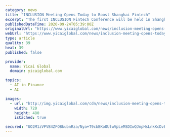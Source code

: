 ```yaml
---
category: news
title: "INCLUSION Meeting Opens Today to Boost Shanghai Fintech"
excerpt: "The first INCLUSION Fintech Conference will be held in Shanghai’s Huangpu Expo Park from today to Sept. 26 to further develop the city into a global fintech center. The meeting will feature a main forum and 40 sub-forums."
publishedDateTime: 2020-09-24T05:39:00Z
originalUrl: "https://www.yicaiglobal.com/news/inclusion-meeting-opens-today-to-boost-shanghai-fintech"
webUrl: "https://www.yicaiglobal.com/news/inclusion-meeting-opens-today-to-boost-shanghai-fintech"
type: article
quality: 39
heat: 39
published: false

provider:
  name: Yicai Global
  domain: yicaiglobal.com

topics:
  - AI in Finance
  - AI

images:
  - url: "http://img.yicaiglobal.com/cdn/news/inclusion-meeting-opens-today-to-boost-shanghai-fintech/8136329285599232.jpg"
    width: 720
    height: 480
    isCached: true

secured: "UO2M1zVPVB4ZFOBkubnRza/Nya+T9cbBKoOUlwVpLeMSDIwQJmpHsLnkKcDvBJQ3WExBZUuVHLjPZI3/fnWl0hLLNC1Po8jO3jT9z68XroXDq65V8KNpj3EBZNC64IkgarDprrIe7C7jQKUpvufRuZAl+VoUaLN7iJSucmyXIyhgW3HQJeJ6jBECOdp9SxnX1oTlvwZVgotsGkh+nSvQqhrBBvbcQK3gyQktTbBde3q+jRbDm/sTbLfR2dET8zgy4ZRpBmp5/FCipSTKGbWhex93DmaSGR2bSNJxKz+ZPil5peZCzLQhl42Mo5SOPG6TgNkHwB5joq8qBB+Gg1dnxTqTbObOHI3mUAOyDy3wVNs=;5XdunR/mpdG6KPALOjwTwA=="
---
```


